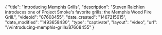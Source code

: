 {
    "title": "Introducing Memphis Grills",
    "description": "Steven Raichlen introduces one of Project Smoke's favorite grills; the Memphis Wood Fire Grill.",
    "videoid": "87608455",
    "date_created": "1467215615",
    "date_modified": "1493658430",
    "type": "captivate",
    "layout": "video",
    "url": "\/v\/introducing-memphis-grills\/87608455"
}